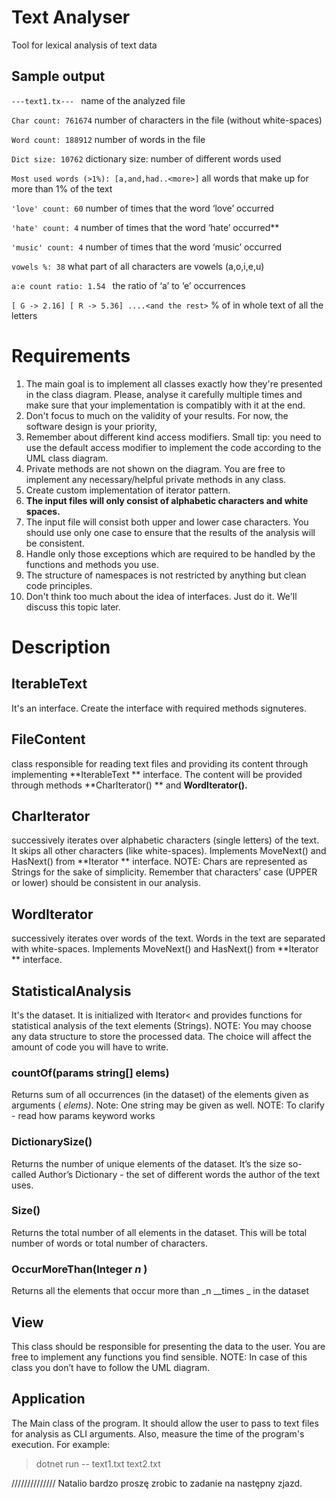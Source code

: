 # Text Analyser
Tool for lexical analysis of text data

## Sample output
`---text1.tx--- `    name of the analyzed file

`Char count: 761674`  number of characters in the file (without white-spaces)

`Word count: 188912`  number of words in the file

`Dict size: 10762`  dictionary size: number of different words used

`Most used words (>1%): [a,and,had..<more>]` all words that make up for more than 1% of the text

`'love' count: 60` number of times that the word ‘love’ occurred

`'hate' count: 4` number of times that the word ‘hate’ occurred**

`'music' count: 4` number of times that the word ‘music’ occurred

`vowels %: 38` what part of all characters are vowels (a,o,i,e,u)

`a:e count ratio: 1.54 ` the ratio of ‘a’ to ‘e’ occurrences

`[ G -> 2.16] [ R -> 5.36] ....<and the rest>` % of in whole text of all the letters

# Requirements
1. The main goal is to implement all classes exactly how they're presented in the class diagram. Please, analyse it carefully multiple times and make sure that your implementation is compatibly with it at the end.
2. Don't focus to much on the validity of your results. For now, the software design is your priority,
3. Remember about different kind access modifiers. Small tip: you need to use the default access modifier to implement the code according to the UML class diagram.
4. Private methods are not shown on the diagram. You are free to implement any necessary/helpful private methods in any class.
5. Create custom implementation of iterator pattern.
6. **The input files will only consist of alphabetic characters and white spaces.**
7. The input file will consist both upper and lower case characters. You should use only one case to ensure that the results of the analysis will be consistent.
8. Handle only those exceptions which are required to be handled by the functions and methods you use.
9. The structure of namespaces is not restricted by anything but clean code principles.
10. Don't think too much about the idea of interfaces. Just do it. We'll discuss  this topic later.

# Description


##  IterableText 
 It's an interface. Create the interface with required methods signuteres.

## FileContent
class responsible for reading text files and providing its content through implementing **IterableText ** interface. The content will be provided through methods **CharIterator() ** and **WordIterator().**

## CharIterator
 successively iterates over alphabetic characters (single letters) of the text. It skips all other characters (like white-spaces). Implements MoveNext() and HasNext() from **Iterator ** interface. NOTE: Chars are represented as Strings for the sake of simplicity. Remember that characters’ case (UPPER or lower) should be consistent in our analysis.

## WordIterator
successively iterates over words of the text. Words in the text are separated with white-spaces. Implements MoveNext() and HasNext() from **Iterator ** interface.

## StatisticalAnalysis
It's the dataset. It is initialized with Iterator< and provides functions for statistical analysis of the text elements (Strings). NOTE: You may choose any data structure to store the processed data. The choice will affect the amount of code you will have to write.

### countOf(params string[] elems) 
Returns sum of all occurrences (in the dataset) of the elements given as arguments ( _elems)_. Note: One string may be given as well. NOTE: To clarify - read how params keyword works 



### DictionarySize() 
Returns the number of unique elements of the dataset. It’s the size so-called Author’s Dictionary - the set of different words the author of the text uses.

### Size() 
Returns the total number of all elements in the dataset. This will be total number of words or total number of characters.

### OccurMoreThan(Integer _n_ )
 Returns all the elements that occur more than _n __times _ in the dataset

## View 
This class should be responsible for presenting the data to the user. You are free to implement any functions you find sensible. NOTE: In case of this class you don’t have to follow the UML diagram.

## Application 
The Main class of the program. It should allow the user to pass to text files for analysis as CLI arguments. Also, measure  the time of the program's execution. For example:

>dotnet run -- text1.txt text2.txt


//////////////
Natalio bardzo proszę zrobic to zadanie na następny zjazd.
